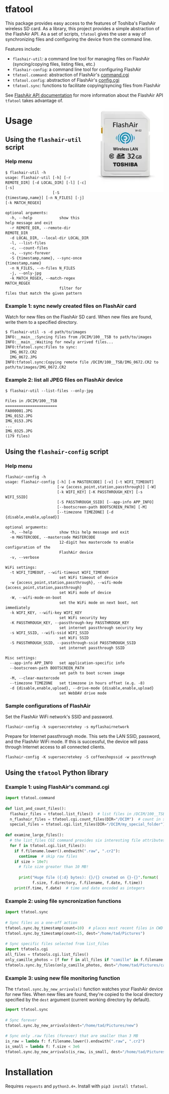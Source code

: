 # tfatool

This package provides easy access to the features of
Toshiba's FlashAir wireless SD card. As a library, this project provides
a simple abstraction of the FlashAir API. As a set of scripts, `tfatool`
gives the user a way of synchronizing files and configuring the device
from the command line.

Features include:

* `flashair-util`: a command line tool for managing files on FlashAir (syncing/copying files, listing files, etc.)
* `flashair-config`: a command line tool for configuring FlashAir
* `tfatool.command`: abstraction of FlashAir's [command.cgi](https://flashair-developers.com/en/documents/api/commandcgi/)
* `tfatool.config`: abstraction of FlashAir's [config.cgi](https://flashair-developers.com/en/documents/api/configcgi/)
* `tfatool.sync`: functions to facilitate copying/syncing files from FlashAir

See [FlashAir API documentation](https://flashair-developers.com/en/documents/api/)
for more information about the FlashAir API `tfatool` takes advantage of.
<img align="right" src="_docs/flashair.jpg">

# Usage
## Using the `flashair-util` script
### Help menu
```
$ flashair-util -h
usage: flashair-util [-h] [-r REMOTE_DIR] [-d LOCAL_DIR] [-l] [-c] [-s]
                     [-S {timestamp,name}] [-n N_FILES] [-j] [-k MATCH_REGEX]

optional arguments:
  -h, --help            show this help message and exit
  -r REMOTE_DIR, --remote-dir REMOTE_DIR
  -d LOCAL_DIR, --local-dir LOCAL_DIR
  -l, --list-files
  -c, --count-files
  -s, --sync-forever
  -S {timestamp,name}, --sync-once {timestamp,name}
  -n N_FILES, --n-files N_FILES
  -j, --only-jpg
  -k MATCH_REGEX, --match-regex MATCH_REGEX
                        filter for files that match the given pattern
```

### Example 1: sync newly created files on FlashAir card
Watch for new files on the FlashAir SD card. When new files are found,
write them to a specified directory.

```
$ flashair-util -s -d path/to/images 
INFO:__main__:Syncing files from /DCIM/100__TSB to path/to/images
INFO:__main__:Waiting for newly arrived files...
INFO:tfatool.sync:Files to sync:
  IMG_0672.CR2
  IMG_0672.JPG
INFO:tfatool.sync:Copying remote file /DCIM/100__TSB/IMG_0672.CR2 to path/to/images/IMG_0672.CR2
```


### Example 2: list all JPEG files on FlashAir device
```
$ flashair-util --list-files --only-jpg

Files in /DCIM/100__TSB
=======================
FA000001.JPG
IMG_0152.JPG
IMG_0153.JPG
...
IMG_0325.JPG
(179 files)
```

## Using the `flashair-config` script
### Help menu
```
flashair-config -h
usage: flashair-config [-h] [-m MASTERCODE] [-v] [-t WIFI_TIMEOUT]
                       [-w {access_point,station,passthrough}] [-W]
                       [-k WIFI_KEY] [-K PASSTHROUGH_KEY] [-s WIFI_SSID]
                       [-S PASSTHROUGH_SSID] [--app-info APP_INFO]
                       [--bootscreen-path BOOTSCREEN_PATH] [-M]
                       [--timezone TIMEZONE] [-d {disable,enable,upload}]

optional arguments:
  -h, --help            show this help message and exit
  -m MASTERCODE, --mastercode MASTERCODE
                        12-digit hex mastercode to enable configuration of the
                        FlashAir device
  -v, --verbose

WiFi settings:
  -t WIFI_TIMEOUT, --wifi-timeout WIFI_TIMEOUT
                        set WiFi timeout of device
  -w {access_point,station,passthrough}, --wifi-mode {access_point,station,passthrough}
                        set WiFi mode of device
  -W, --wifi-mode-on-boot
                        set the WiFi mode on next boot, not immediately
  -k WIFI_KEY, --wifi-key WIFI_KEY
                        set WiFi security key
  -K PASSTHROUGH_KEY, --passthrough-key PASSTHROUGH_KEY
                        set internet passthrough security key
  -s WIFI_SSID, --wifi-ssid WIFI_SSID
                        set WiFi SSID
  -S PASSTHROUGH_SSID, --passthrough-ssid PASSTHROUGH_SSID
                        set internet passthrough SSID

Misc settings:
  --app-info APP_INFO   set application-specific info
  --bootscreen-path BOOTSCREEN_PATH
                        set path to boot screen image
  -M, --clear-mastercode
  --timezone TIMEZONE   set timezone in hours offset (e.g. -8)
  -d {disable,enable,upload}, --drive-mode {disable,enable,upload}
                        set WebDAV drive mode
```

### Sample configurations of FlashAir

Set the FlashAir WiFi network's SSID and password.

```flashair-config -k supersecretekey -s myflashairnetwork```

Prepare for Internet passthrough mode. This sets the LAN SSID, password, and
the FlashAir WiFi mode. If this is successful, the device will pass through
Internet access to all connected clients.

```flashair-config -K supersecretekey -S coffeeshopssid -w passthrough```


## Using the `tfatool` Python library
### Example 1: using FlashAir's command.cgi
```python
import tfatool.command

def list_and_count_files():
  flashair_files = tfatool.list_files()  # list files in /DCIM/100__TSB by default
  n_flashair_files = tfatool.cgi.count_files(DIR="/DCIM")  # count in specific directory
  special_files = tfatool.cgi.list_files(DIR="/DCIM/my_special_folder")
  
def examine_large_files():
  # the list_files CGI command provides six interesting file attributes
  for f in tfatool.cgi.list_files():
    if f.filename.lower().endswith(".raw", ".cr2"):
      continue  # skip raw files
    if size > 10e7:
      # file size greater than 10 MB!
      
      print("Huge file ({:d} bytes): {}/{} created on {}-{}".format(
            f.size, f.directory, f.filename, f.date, f.time))
    print(f.time, f.date)  # time and date encoded as integers
```

### Example 2: using file syncronization functions

```python
import tfatool.sync

# Sync files as a one-off action
tfatool.sync.by_timestamp(count=10)  # places most recent files in CWD by default
tfatool.sync.by_timestamp(count=15, dest="/home/tad/Pictures")

# Sync specific files selected from list_files
import tfatools.cgi
all_files = tfatools.cgi.list_files()
only_camille_photos = [f for f in all_files if "camille" in f.filename.lower()]
tfatools.sync.by_files(only_camille_photos, dest="/home/tad/Pictures/camille")
```

### Example 3: using new file monitoring function
The `tfatool.sync.by_new_arrivals()` function watches your FlashAir device
for new files. When new files are found, they're copied to the local directory
specified by the `dest` argument (current working directory by default).

```python
import tfatool.sync

# Sync forever
tfatool.sync.by_new_arrivals(dest="/home/tad/Pictures/new")

# Sync only .raw files (forever) that are smaller than 3 MB
is_raw = lambda f: f.filename.lower().endswith(".raw", ".cr2")
is_small = lambda f: f.size < 3e6
tfatool.sync.by_new_arrivals(is_raw, is_small, dest="/home/tad/Pictures/raw")
```

# Installation
Requires `requests` and `python3.4+`. Install with `pip3 install tfatool`.
